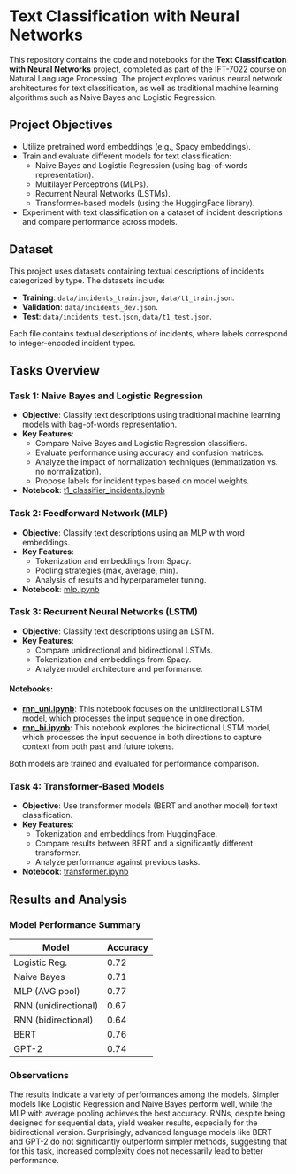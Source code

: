 # Text Classification with Neural Networks  

This repository contains the code and notebooks for the **Text Classification with Neural Networks** project, completed as part of the IFT-7022 course on Natural Language Processing. The project explores various neural network architectures for text classification, as well as traditional machine learning algorithms such as Naive Bayes and Logistic Regression.  

## Project Objectives  
- Utilize pretrained word embeddings (e.g., Spacy embeddings).  
- Train and evaluate different models for text classification:
  - Naive Bayes and Logistic Regression (using bag-of-words representation).  
  - Multilayer Perceptrons (MLPs).  
  - Recurrent Neural Networks (LSTMs).  
  - Transformer-based models (using the HuggingFace library).  
- Experiment with text classification on a dataset of incident descriptions and compare performance across models.  

## Dataset  
This project uses datasets containing textual descriptions of incidents categorized by type. The datasets include:  
- **Training**: `data/incidents_train.json`, `data/t1_train.json`.  
- **Validation**: `data/incidents_dev.json`.  
- **Test**: `data/incidents_test.json`, `data/t1_test.json`.  

Each file contains textual descriptions of incidents, where labels correspond to integer-encoded incident types.  

## Tasks Overview  

### Task 1: Naive Bayes and Logistic Regression  
- **Objective**: Classify text descriptions using traditional machine learning models with bag-of-words representation.  
- **Key Features**:  
  - Compare Naive Bayes and Logistic Regression classifiers.  
  - Evaluate performance using accuracy and confusion matrices.  
  - Analyze the impact of normalization techniques (lemmatization vs. no normalization).  
  - Propose labels for incident types based on model weights.
- **Notebook**: [t1_classifier_incidents.ipynb](t1_classifier_incidents.ipynb)
  
### Task 2: Feedforward Network (MLP)
- **Objective**: Classify text descriptions using an MLP with word embeddings.
- **Key Features**:  
  - Tokenization and embeddings from Spacy.  
  - Pooling strategies (max, average, min).  
  - Analysis of results and hyperparameter tuning.  
- **Notebook**: [mlp.ipynb](mlp.ipynb)

### Task 3: Recurrent Neural Networks (LSTM)

- **Objective**: Classify text descriptions using an LSTM.
- **Key Features**:
  - Compare unidirectional and bidirectional LSTMs.
  - Tokenization and embeddings from Spacy.
  - Analyze model architecture and performance.

#### Notebooks:
  - **[rnn_uni.ipynb](rnn_uni.ipynb)**: This notebook focuses on the unidirectional LSTM model, which processes the input sequence in one direction.
  - **[rnn_bi.ipynb](rnn_bi.ipynb)**: This notebook explores the bidirectional LSTM model, which processes the input sequence in both directions to capture context from both past and future tokens.

Both models are trained and evaluated for performance comparison.

### Task 4: Transformer-Based Models
- **Objective**: Use transformer models (BERT and another model) for text classification.  
- **Key Features**:  
  - Tokenization and embeddings from HuggingFace.  
  - Compare results between BERT and a significantly different transformer.  
  - Analyze performance against previous tasks.
- **Notebook**: [transformer.ipynb](transformer.ipynb)

## Results and Analysis  
### Model Performance Summary  
| Model            | Accuracy |  
|------------------|----------|  
| Logistic Reg.    | 0.72     |  
| Naive Bayes      | 0.71     |  
| MLP (AVG pool)   | 0.77     |  
| RNN (unidirectional) | 0.67 |  
| RNN (bidirectional)  | 0.64 |  
| BERT             | 0.76     |  
| GPT-2            | 0.74     |  

### Observations  
The results indicate a variety of performances among the models. Simpler models like Logistic Regression and Naive Bayes perform well, while the MLP with average pooling achieves the best accuracy. RNNs, despite being designed for sequential data, yield weaker results, especially for the bidirectional version. Surprisingly, advanced language models like BERT and GPT-2 do not significantly outperform simpler methods, suggesting that for this task, increased complexity does not necessarily lead to better performance. 

